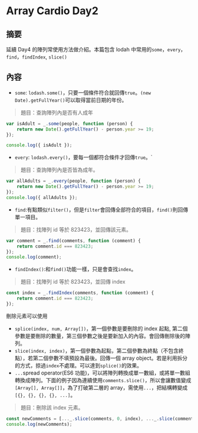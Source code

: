 # Array Cardio Day2

## 摘要

延續 Day4 的陣列常使用方法做介紹。本篇包含 lodah 中常用的`some`，`every`，`find`，`findIndex`, `slice()`

## 內容

-   `some`: `lodash.some()`，只要一個條件符合就回傳`true`。`(new Date).getFullYear()`可以取得當前日期的年份。

> 題目：查詢陣列內是否有人成年

```javascript
var isAdult = _.some(people, function (person) {
    return new Date().getFullYear() - person.year >= 19;
});

console.log({ isAdult });
```

-   `every`: `lodash.every()`，要每一個都符合條件才回傳`true`。`

> 題目：查詢陣列內是否皆為成年。

```javascript
var allAdults = _.every(people, function (person) {
    return new Date().getFullYear() - person.year >= 19;
});
console.log({ allAdults });
```

-   `find`:有點類似`filter()`，但是`filter`會回傳全部符合的項目，`find()`則回傳單一項目。

> 題目：找陣列 id 等於 823423，並回傳該元素。

```javascript
var comment = _.find(comments, function (comment) {
    return comment.id === 823423;
});
console.log(comment);
```

-   `findIndex()`:和`find()`功能一樣，只是會查找`index`。

> 題目：找陣列 id 等於 823423，並回傳 index

```javascript
const index = _.findIndex(comments, function (comment) {
    return comment.id === 823423;
});
```

刪除元素可以使用

-   `splice(index, num, Array[])`，第一個參數是要刪除的 index 起點, 第二個參數是要刪除的數量，第三個參數之後是要新加入的內容。會回傳刪除後的陣列。
-   `slice(index, index)`，第一個參數為起點，第二個參數為終點（不包含終點），若第二個參數不填預設為最後。回傳一個 array object。若是利用拆分的方式，掠過`index`不處理。可以達到`splice()`的效果。
-   `...`spread operator(ES6 功能)，可以將陣列轉換成單一數組，或將單一數組轉換成陣列。下面的例子因為連續使用`comments.slice()`，所以會讓數值變成`[Array[], Array[]]`，為了打破第二層的 array，需使用`...`，把結構轉變成`[{}, {}, {}, {}, ...]`。

> 題目：刪除該 index 元素。

```javascript
const newComments = [..._.slice(comments, 0, index), ..._.slice(comments, index + 1)];
console.log(newComments);
```
